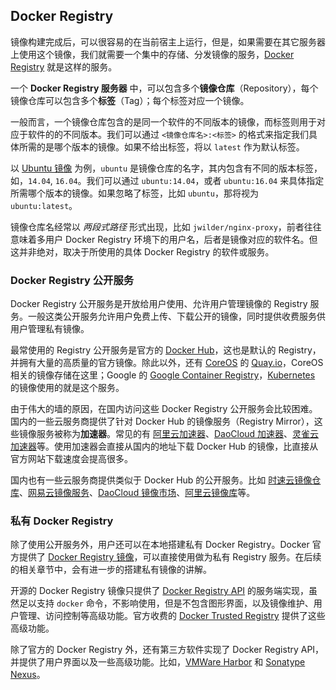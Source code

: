## Docker Registry

镜像构建完成后，可以很容易的在当前宿主上运行，但是，如果需要在其它服务器上使用这个镜像，我们就需要一个集中的存储、分发镜像的服务，[Docker Registry](https://docs.docker.com/registry/) 就是这样的服务。

一个 **Docker Registry 服务器** 中，可以包含多个**镜像仓库**（Repository），每个镜像仓库可以包含多个**标签**（Tag）；每个标签对应一个镜像。

一般而言，一个镜像仓库包含的是同一个软件的不同版本的镜像，而标签则用于对应于软件的的不同版本。我们可以通过 `<镜像仓库名>:<标签>` 的格式来指定我们具体所需的是哪个版本的镜像。如果不给出标签，将以 `latest` 作为默认标签。

以 [Ubuntu 镜像](https://hub.docker.com/_/ubuntu/) 为例，`ubuntu` 是镜像仓库的名字，其内包含有不同的版本标签，如，`14.04`, `16.04`。我们可以通过 `ubuntu:14.04`，或者 `ubuntu:16.04` 来具体指定所需哪个版本的镜像。如果忽略了标签，比如 `ubuntu`，那将视为 `ubuntu:latest`。

镜像仓库名经常以 *两段式路径* 形式出现，比如 `jwilder/nginx-proxy`，前者往往意味着多用户 Docker Registry 环境下的用户名，后者是镜像对应的软件名。但这并非绝对，取决于所使用的具体 Docker Registry 的软件或服务。

### Docker Registry 公开服务

Docker Registry 公开服务是开放给用户使用、允许用户管理镜像的 Registry 服务。一般这类公开服务允许用户免费上传、下载公开的镜像，同时提供收费服务供用户管理私有镜像。

最常使用的 Registry 公开服务是官方的 [Docker Hub](https://hub.docker.com/)，这也是默认的 Registry，并拥有大量的高质量的官方镜像。除此以外，还有 [CoreOS](https://coreos.com/) 的 [Quay.io](https://quay.io/repository/)，CoreOS 相关的镜像存储在这里；Google 的 [Google Container Registry](https://cloud.google.com/container-registry/)，[Kubernetes](http://kubernetes.io/) 的镜像使用的就是这个服务。

由于伟大的墙的原因，在国内访问这些 Docker Registry 公开服务会比较困难。国内的一些云服务商提供了针对 Docker Hub 的镜像服务（Registry Mirror），这些镜像服务被称为**加速器**。常见的有 [阿里云加速器](https://cr.console.aliyun.com/#/accelerator)、[DaoCloud 加速器](https://www.daocloud.io/mirror#accelerator-doc)、[灵雀云加速器](http://docs.alauda.cn/feature/accelerator.html)等。使用加速器会直接从国内的地址下载 Docker Hub 的镜像，比直接从官方网站下载速度会提高很多。

国内也有一些云服务商提供类似于 Docker Hub 的公开服务。比如 [时速云镜像仓库](https://hub.tenxcloud.com/)、[网易云镜像服务](https://c.163.com/hub#/m/library/)、[DaoCloud 镜像市场](https://hub.daocloud.io/)、[阿里云镜像库](https://cr.console.aliyun.com)等。

### 私有 Docker Registry

除了使用公开服务外，用户还可以在本地搭建私有 Docker Registry。Docker 官方提供了 [Docker Registry 镜像](https://hub.docker.com/_/registry/)，可以直接使用做为私有 Registry 服务。在后续的相关章节中，会有进一步的搭建私有镜像的讲解。

开源的 Docker Registry 镜像只提供了 [Docker Registry API](https://docs.docker.com/registry/spec/api/) 的服务端实现，虽然足以支持 `docker` 命令，不影响使用，但是不包含图形界面，以及镜像维护、用户管理、访问控制等高级功能。官方收费的 [Docker Trusted Registry](https://docs.docker.com/datacenter/dtr/2.0/) 提供了这些高级功能。

除了官方的 Docker Registry 外，还有第三方软件实现了 Docker Registry API，并提供了用户界面以及一些高级功能。比如，[VMWare Harbor](http://vmware.github.io/harbor/index_cn.html) 和 [Sonatype Nexus](https://www.sonatype.com/docker)。
